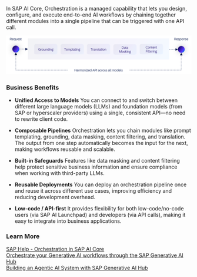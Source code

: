 In SAP AI Core, Orchestration is a managed capability that lets you design, configure, and execute end-to-end AI workflows by chaining together different modules into a single pipeline that can be triggered with one API call.

![](img/orchestration-workflow.png)

### Business Benefits
- **Unified Access to Models**
    You can connect to and switch between different large language models (LLMs) and foundation models (from SAP or hyperscaler providers) using a single, consistent API—no need to rewrite client code.

- **Composable Pipelines**
    Orchestration lets you chain modules like prompt templating, grounding, data masking, content filtering, and translation. The output from one step automatically becomes the input for the next, making workflows reusable and scalable.

- **Built-in Safeguards**
    Features like data masking and content filtering help protect sensitive business information and ensure compliance when working with third-party LLMs.

- **Reusable Deployments**
    You can deploy an orchestration pipeline once and reuse it across different use cases, improving efficiency and reducing development overhead.

- **Low-code / API-first**
    It provides flexibility for both low-code/no-code users (via SAP AI Launchpad) and developers (via API calls), making it easy to integrate into business applications.

### Learn More
[SAP Help - Orchestration in SAP AI Core](https://help.sap.com/docs/sap-ai-core/sap-ai-core-service-guide/orchestration-8d022355037643cebf775cd3bf662cc5)  
[Orchestrate your Generative AI workflows through the SAP Generative AI Hub](https://community.sap.com/t5/technology-blog-posts-by-sap/orchestrate-your-generative-ai-workflows-through-the-sap-generative-ai-hub/ba-p/13978850)  
[Building an Agentic AI System with SAP Generative AI Hub](https://community.sap.com/t5/technology-blog-posts-by-sap/building-an-agentic-ai-system-with-sap-generative-ai-hub/ba-p/14078187)